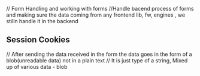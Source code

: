 // Form Handling and working with forms
//Handle bacend process of forms and making sure the data coming from any frontend lib, fw, engines , we stilln handle it in the backend

## Session Cookies

// After sending the data received in the form the data goes in the form of a blob(unreadable data) not in a plain text
// It is just type of a string, Mixed up of various data - blob
